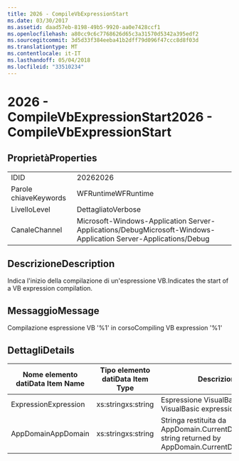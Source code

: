 ```yaml
---
title: 2026 - CompileVbExpressionStart
ms.date: 03/30/2017
ms.assetid: daad57eb-8198-49b5-9920-aa0e7428ccf1
ms.openlocfilehash: a80cc9c6c7768626d65c3a31570d5342a395edf2
ms.sourcegitcommit: 3d5d33f384eeba41b2dff79d096f47ccc8d8f03d
ms.translationtype: MT
ms.contentlocale: it-IT
ms.lasthandoff: 05/04/2018
ms.locfileid: "33510234"
---
```

# <a name="2026---compilevbexpressionstart"></a><span data-ttu-id="ddc56-102">2026 - CompileVbExpressionStart</span><span class="sxs-lookup"><span data-stu-id="ddc56-102">2026 - CompileVbExpressionStart</span></span>
## <a name="properties"></a><span data-ttu-id="ddc56-103">Proprietà</span><span class="sxs-lookup"><span data-stu-id="ddc56-103">Properties</span></span>  
  
|||  
|-|-|  
|<span data-ttu-id="ddc56-104">ID</span><span class="sxs-lookup"><span data-stu-id="ddc56-104">ID</span></span>|<span data-ttu-id="ddc56-105">2026</span><span class="sxs-lookup"><span data-stu-id="ddc56-105">2026</span></span>|  
|<span data-ttu-id="ddc56-106">Parole chiave</span><span class="sxs-lookup"><span data-stu-id="ddc56-106">Keywords</span></span>|<span data-ttu-id="ddc56-107">WFRuntime</span><span class="sxs-lookup"><span data-stu-id="ddc56-107">WFRuntime</span></span>|  
|<span data-ttu-id="ddc56-108">Livello</span><span class="sxs-lookup"><span data-stu-id="ddc56-108">Level</span></span>|<span data-ttu-id="ddc56-109">Dettagliato</span><span class="sxs-lookup"><span data-stu-id="ddc56-109">Verbose</span></span>|  
|<span data-ttu-id="ddc56-110">Canale</span><span class="sxs-lookup"><span data-stu-id="ddc56-110">Channel</span></span>|<span data-ttu-id="ddc56-111">Microsoft-Windows-Application Server-Applications/Debug</span><span class="sxs-lookup"><span data-stu-id="ddc56-111">Microsoft-Windows-Application Server-Applications/Debug</span></span>|  
  
## <a name="description"></a><span data-ttu-id="ddc56-112">Descrizione</span><span class="sxs-lookup"><span data-stu-id="ddc56-112">Description</span></span>  
 <span data-ttu-id="ddc56-113">Indica l'inizio della compilazione di un'espressione VB.</span><span class="sxs-lookup"><span data-stu-id="ddc56-113">Indicates the start of a VB expression compilation.</span></span>  
  
## <a name="message"></a><span data-ttu-id="ddc56-114">Messaggio</span><span class="sxs-lookup"><span data-stu-id="ddc56-114">Message</span></span>  
 <span data-ttu-id="ddc56-115">Compilazione espressione VB '%1' in corso</span><span class="sxs-lookup"><span data-stu-id="ddc56-115">Compiling VB expression '%1'</span></span>  
  
## <a name="details"></a><span data-ttu-id="ddc56-116">Dettagli</span><span class="sxs-lookup"><span data-stu-id="ddc56-116">Details</span></span>  
  
|<span data-ttu-id="ddc56-117">Nome elemento dati</span><span class="sxs-lookup"><span data-stu-id="ddc56-117">Data Item Name</span></span>|<span data-ttu-id="ddc56-118">Tipo elemento dati</span><span class="sxs-lookup"><span data-stu-id="ddc56-118">Data Item Type</span></span>|<span data-ttu-id="ddc56-119">Descrizione</span><span class="sxs-lookup"><span data-stu-id="ddc56-119">Description</span></span>|  
|--------------------|--------------------|-----------------|  
|<span data-ttu-id="ddc56-120">Expression</span><span class="sxs-lookup"><span data-stu-id="ddc56-120">Expression</span></span>|<span data-ttu-id="ddc56-121">xs:string</span><span class="sxs-lookup"><span data-stu-id="ddc56-121">xs:string</span></span>|<span data-ttu-id="ddc56-122">Espressione VisualBasic da compilare.</span><span class="sxs-lookup"><span data-stu-id="ddc56-122">The VisualBasic expression to compile.</span></span>|  
|<span data-ttu-id="ddc56-123">AppDomain</span><span class="sxs-lookup"><span data-stu-id="ddc56-123">AppDomain</span></span>|<span data-ttu-id="ddc56-124">xs:string</span><span class="sxs-lookup"><span data-stu-id="ddc56-124">xs:string</span></span>|<span data-ttu-id="ddc56-125">Stringa restituita da AppDomain.CurrentDomain.FriendlyName.</span><span class="sxs-lookup"><span data-stu-id="ddc56-125">The string returned by AppDomain.CurrentDomain.FriendlyName.</span></span>|
